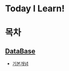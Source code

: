 # Today I Learn!

# 목차
## [DataBase](https://github.com/OlttaeMelona/TIL/tree/master/DataBase)
- [기본개념](https://github.com/OlttaeMelona/TIL/blob/master/DataBase/%EA%B8%B0%EB%B3%B8%EA%B0%9C%EB%85%90.md)

